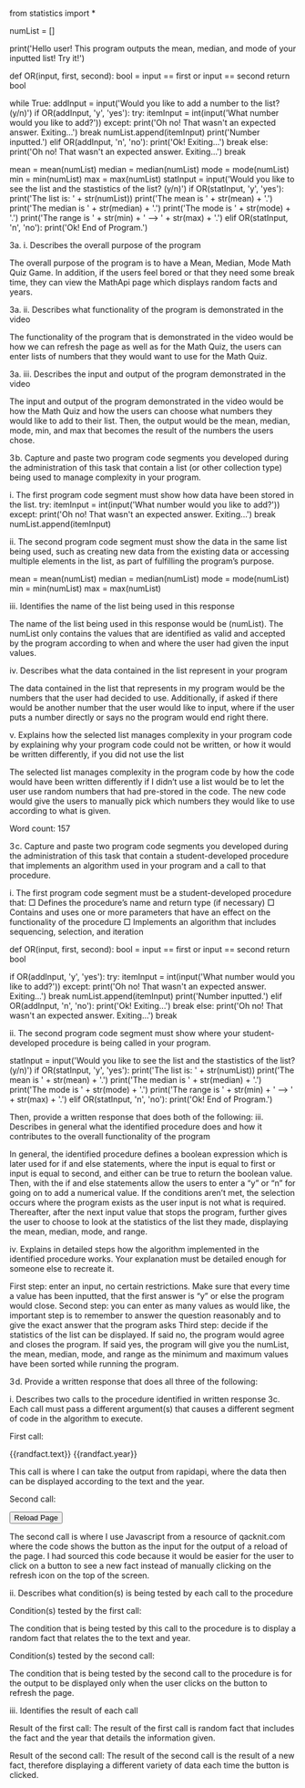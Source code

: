 from statistics import *

numList = []

print('Hello user! This program outputs the mean, median, and mode of your inputted list! Try it!')

def OR(input, first, second):
 bool = input == first or input == second
 return bool

while True:
 addInput = input('Would you like to add a number to the list? (y/n)')
 if OR(addInput, 'y', 'yes'):
   try:
     itemInput = int(input('What number would you like to add?'))
   except:
     print('Oh no! That wasn\'t an expected answer. Exiting...')
     break
   numList.append(itemInput)
   print('Number inputted.')
 elif OR(addInput, 'n', 'no'):
   print('Ok! Exiting...')
   break
 else:
   print('Oh no! That wasn\'t an expected answer. Exiting...')
   break

mean = mean(numList)
median = median(numList)
mode = mode(numList)
min = min(numList)
max = max(numList)
statInput = input('Would you like to see the list and the stastistics of the list? (y/n)')
if OR(statInput, 'y', 'yes'):
 print('The list is: ' + str(numList))
 print('The mean is ' + str(mean) + '.')
 print('The median is ' + str(median) + '.')
 print('The mode is ' + str(mode) + '.')
 print('The range is ' + str(min) + ' --> ' + str(max) + '.')
elif OR(statInput, 'n', 'no'):
 print('Ok! End of Program.')





3a. i. Describes the overall purpose of the program 

The overall purpose of the program is to have a Mean, Median, Mode Math Quiz Game. In addition, if the users feel bored or that they need some break time, they can view the MathApi page which displays random facts and years. 

3a. ii. Describes what functionality of the program is demonstrated in the video

The functionality of the program that is demonstrated in the video would be how we can refresh the page as well as for the Math Quiz, the users can enter lists of numbers that they would want to use for the Math Quiz.

3a. iii. Describes the input and output of the program demonstrated in the video

The input and output of the program demonstrated in the video would be how the Math Quiz and how the users can choose what numbers they would like to add to their list. Then, the output would be the mean, median, mode, min, and max that becomes the result of the numbers the users chose.

3 b. Capture and paste two program code segments you developed during the administration of this task that contain a list (or other collection type) being used to manage complexity in your program.

i. The first program code segment must show how data have been stored in the list. 
try:
 itemInput = int(input('What number would you like to add?'))
except:
 print('Oh no! That wasn\'t an expected answer. Exiting...')
 break
numList.append(itemInput)

ii. The second program code segment must show the data in the same list being used, such as creating new data from the existing data or accessing multiple elements in the list, as part of fulfilling the program’s purpose.

mean = mean(numList)
median = median(numList)
mode = mode(numList)
min = min(numList)
max = max(numList)

iii. Identifies the name of the list being used in this response

The name of the list being used in this response would be (numList). The numList only contains the values that are identified as valid and accepted by the program according to when and where the user had given the input values. 

iv. Describes what the data contained in the list represent in your program

The data contained in the list that represents in my program would be the numbers that the user had decided to use. Additionally, if asked if there would be another number that the user would like to input, where if the user puts a number directly or says no the program would end right there. 

v. Explains how the selected list manages complexity in your program code by explaining why your program code could not be written, or how it would be written differently, if you did not use the list 

The selected list manages complexity in the program code by how the code would have been written differently if I didn’t use a list would be to let the user use random numbers that had pre-stored in the code. The new code would give the users to manually pick which numbers they would like to use according to what is given.

Word count: 157

3 c. Capture and paste two program code segments you developed during the administration of this task that contain a student-developed procedure that implements an algorithm used in your program and a call to that procedure. 

i. The first program code segment must be a student-developed procedure that: 
□ Defines the procedure’s name and return type (if necessary) 
□ Contains and uses one or more parameters that have an effect on the functionality of the procedure 
□ Implements an algorithm that includes sequencing, selection, and iteration

def OR(input, first, second):
 bool = input == first or input == second
 return bool


if OR(addInput, 'y', 'yes'):
 try:
   itemInput = int(input('What number would you like to add?'))
 except:
   print('Oh no! That wasn\'t an expected answer. Exiting...')
   break
 numList.append(itemInput)
 print('Number inputted.')
elif OR(addInput, 'n', 'no'):
 print('Ok! Exiting...')
 break
else:
 print('Oh no! That wasn\'t an expected answer. Exiting...')
 break


ii. The second program code segment must show where your student-developed procedure is being called in your program.

statInput = input('Would you like to see the list and the stastistics of the list? (y/n)')
if OR(statInput, 'y', 'yes'):
 print('The list is: ' + str(numList))
 print('The mean is ' + str(mean) + '.')
 print('The median is ' + str(median) + '.')
 print('The mode is ' + str(mode) + '.')
 print('The range is ' + str(min) + ' --> ' + str(max) + '.')
elif OR(statInput, 'n', 'no'):
 print('Ok! End of Program.')

Then, provide a written response that does both of the following: 
iii. Describes in general what the identified procedure does and how it contributes to the overall functionality of the program 

In general, the identified procedure defines a boolean expression which is later used for if and else statements, where the input is equal to first or input is equal to second, and either can be true to return the boolean value. Then, with the if and else statements allow the users to enter a “y” or “n” for going on to add a numerical value. If the conditions aren’t met, the selection occurs where the program exists as the user input is not what is required. Thereafter, after the next input value that stops the program, further gives the user to choose to look at the statistics of the list they made, displaying the mean, median, mode, and range.



iv. Explains in detailed steps how the algorithm implemented in the identified procedure works. Your explanation must be detailed enough for someone else to recreate it.

First step: enter an input, no certain restrictions. Make sure that every time a value has been inputted, that the first answer is “y” or else the program would close.
Second step: you can enter as many values as would like, the important step is to remember to answer the question reasonably and to give the exact answer that the program asks
Third step: decide if the statistics of the list can be displayed. If said no, the program would agree and closes the program. If said yes, the program will give you the numList, the mean, median, mode, and range as the minimum and maximum values have been sorted while running the program. 

3 d. Provide a written response that does all three of the following:

i. Describes two calls to the procedure identified in written response 3c. Each call must pass a different argument(s) that causes a different segment of code in the algorithm to execute.

First call: 
<th>{{randfact.text}} </th>
<th>{{randfact.year}}</th>

This call is where I can take the output from rapidapi, where the data then can be displayed according to the text and the year.

Second call:

<input type="button" value="Reload Page" onClick="document.location.reload(true)">

The second call is where I use Javascript from a resource of qacknit.com where the code shows the button as the input for the output of a reload of the page. I had sourced this code because it would be easier for the user to click on a button to see a new fact instead of manually clicking on the refresh icon on the top of the screen. 

ii. Describes what condition(s) is being tested by each call to the procedure 

Condition(s) tested by the first call:

The condition that is being tested by this call to the procedure is to display a random fact that relates the to the text and year.

Condition(s) tested by the second call:

The condition that is being tested by the second call to the procedure is for the output to be displayed only when the user clicks on the button to refresh the page.

iii. Identifies the result of each call 

Result of the first call: 
The result of the first call is random fact that includes the fact and the year that details the information given.


Result of the second call:
The result of the second call is the result of a new fact, therefore displaying a different variety of data each time the button is clicked. 
